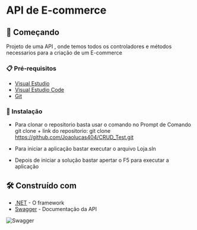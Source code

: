 # API de E-commerce

## 🚀 Começando

Projeto de uma API , onde temos todos os controladores e métodos necessarios para a criação de um E-commerce

### 📋 Pré-requisitos

* [Visual Estudio](https://code.visualstudio.com/download)
* [Visual Estudio Code](https://visualstudio.microsoft.com/pt-br/downloads/)
* [Git](https://git-scm.com/downloads)

### 🔧 Instalação

* Para clonar o repositorio basta usar o comando no Prompt de Comando git clone + link do repositorio: git clone https://github.com/Joaolucas404/CRUD_Test.git

* Para iniciar a aplicação bastar executar o arquivo Loja.sln 

* Depois de iniciar a solução bastar apertar o F5 para executar a aplicação


## 🛠️ Construído com

* [.NET](https://learn.microsoft.com/pt-br/dotnet/) - O framework 
* [Swagger](https://swagger.io/docs/) - Documentação da API

![Swagger](https://user-images.githubusercontent.com/108549505/193978836-b02e8aa4-f285-400c-8b32-80c07f646e8f.PNG)
